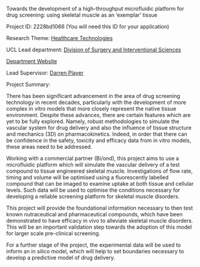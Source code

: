 Towards the development of a high-throughput microfluidic platform for drug screening: using skeletal muscle as an ‘exemplar’ tissue

Project ID: 2228bd1066
(You will need this ID for your application)

Research Theme: [Healthcare Technologies](../themes/healthcare-technologies.md)

UCL Lead department: [Division of Surgery and Interventional Sciences](../departments/division-of-surgery-and-interventional-sciences.md)

[Department Website](https://www.ucl.ac.uk/surgery)

Lead Supervisor: [Darren Player](https://iris.ucl.ac.uk/iris/browse/profile?upi=DJPLA50)

Project Summary:

There has been significant advancement in the area of drug screening technology in recent decades, particularly with the development of more complex in vitro models that more closely represent the native tissue environment. Despite these advances, there are certain features which are yet to be fully explored. Namely, robust methodologies to simulate the vascular system for drug delivery and also the influence of tissue structure and mechanics (3D) on pharmacokinetics. Indeed, in order that there can be confidence in the safety, toxicity and efficacy data from in vitro models, these areas need to be addressed. 
 
 Working with a commercial partner (Bi/ond), this project aims to use a microfluidic platform which will simulate the vascular delivery of a test compound to tissue engineered skeletal muscle. Investigations of flow rate, timing and volume will be optimised using a fluorescently labelled compound that can be imaged to examine uptake at both tissue and cellular levels. Such data will be used to optimise the conditions necessary for developing a reliable screening platform for skeletal muscle disorders. 
 
 This project will provide the foundational information necessary to then test known nutraceutical and pharmaceutical compounds, which have been demonstrated to have efficacy in vivo to alleviate skeletal muscle disorders. This will be an important validation step towards the adoption of this model for larger scale pre-clinical screening. 
 
 For a further stage of the project, the experimental data will be used to inform an in silico model, which will help to set boundaries necessary to develop a predictive model of drug delivery.